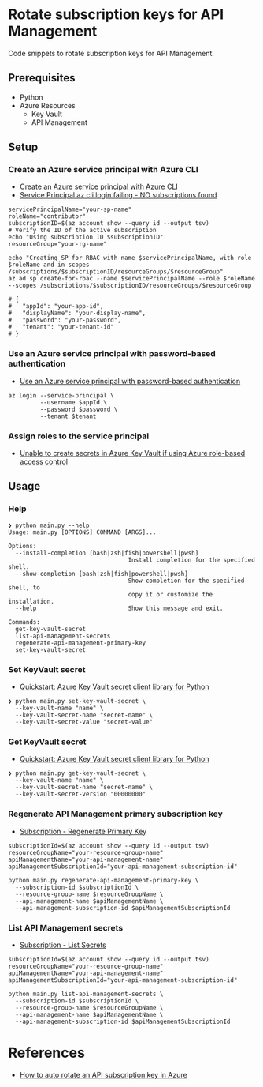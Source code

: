 # Rotate subscription keys for API Management

Code snippets to rotate subscription keys for API Management.

## Prerequisites

- Python
- Azure Resources
  - Key Vault
  - API Management

## Setup

### Create an Azure service principal with Azure CLI

- [Create an Azure service principal with Azure CLI](https://learn.microsoft.com/en-us/cli/azure/azure-cli-sp-tutorial-1?tabs=bash)
- [Service Principal az cli login failing - NO subscriptions found](https://stackoverflow.com/questions/55457349/service-principal-az-cli-login-failing-no-subscriptions-found)

```shell
servicePrincipalName="your-sp-name"
roleName="contributor"
subscriptionID=$(az account show --query id --output tsv)
# Verify the ID of the active subscription
echo "Using subscription ID $subscriptionID"
resourceGroup="your-rg-name"

echo "Creating SP for RBAC with name $servicePrincipalName, with role $roleName and in scopes /subscriptions/$subscriptionID/resourceGroups/$resourceGroup"
az ad sp create-for-rbac --name $servicePrincipalName --role $roleName --scopes /subscriptions/$subscriptionID/resourceGroups/$resourceGroup

# {
#   "appId": "your-app-id",
#   "displayName": "your-display-name",
#   "password": "your-password",
#   "tenant": "your-tenant-id"
# }
```

### Use an Azure service principal with password-based authentication

- [Use an Azure service principal with password-based authentication](https://learn.microsoft.com/en-us/cli/azure/azure-cli-sp-tutorial-2)

```shell
az login --service-principal \
         --username $appId \
         --password $password \
         --tenant $tenant
```

### Assign roles to the service principal

- [Unable to create secrets in Azure Key Vault if using Azure role-based access control](https://stackoverflow.com/a/69971679)

## Usage

### Help

```shell
❯ python main.py --help
Usage: main.py [OPTIONS] COMMAND [ARGS]...

Options:
  --install-completion [bash|zsh|fish|powershell|pwsh]
                                  Install completion for the specified shell.
  --show-completion [bash|zsh|fish|powershell|pwsh]
                                  Show completion for the specified shell, to
                                  copy it or customize the installation.
  --help                          Show this message and exit.

Commands:
  get-key-vault-secret
  list-api-management-secrets
  regenerate-api-management-primary-key
  set-key-vault-secret
```

### Set KeyVault secret

- [Quickstart: Azure Key Vault secret client library for Python](https://learn.microsoft.com/en-us/azure/key-vault/secrets/quick-create-python?tabs=azure-cli)

```shell
❯ python main.py set-key-vault-secret \
  --key-vault-name "name" \
  --key-vault-secret-name "secret-name" \
  --key-vault-secret-value "secret-value"
```

### Get KeyVault secret

- [Quickstart: Azure Key Vault secret client library for Python](https://learn.microsoft.com/en-us/azure/key-vault/secrets/quick-create-python?tabs=azure-cli)

```shell
❯ python main.py get-key-vault-secret \
  --key-vault-name "name" \
  --key-vault-secret-name "secret-name" \
  --key-vault-secret-version "00000000"
```

### Regenerate API Management primary subscription key

- [Subscription - Regenerate Primary Key](https://learn.microsoft.com/en-us/rest/api/apimanagement/subscription/regenerate-primary-key?view=rest-apimanagement-2022-08-01&tabs=Python#apimanagementsubscriptionregenerateprimarykey)

```shell
subscriptionId=$(az account show --query id --output tsv)
resourceGroupName="your-resource-group-name"
apiManagementName="your-api-management-name"
apiManagementSubscriptionId="your-api-management-subscription-id"

python main.py regenerate-api-management-primary-key \
  --subscription-id $subscriptionId \
  --resource-group-name $resourceGroupName \
  --api-management-name $apiManagementName \
  --api-management-subscription-id $apiManagementSubscriptionId
```

### List API Management secrets

- [Subscription - List Secrets](https://learn.microsoft.com/en-us/rest/api/apimanagement/subscription/list-secrets?view=rest-apimanagement-2022-08-01&tabs=Python#apimanagementsubscriptionlistsecrets)

```shell
subscriptionId=$(az account show --query id --output tsv)
resourceGroupName="your-resource-group-name"
apiManagementName="your-api-management-name"
apiManagementSubscriptionId="your-api-management-subscription-id"

python main.py list-api-management-secrets \
  --subscription-id $subscriptionId \
  --resource-group-name $resourceGroupName \
  --api-management-name $apiManagementName \
  --api-management-subscription-id $apiManagementSubscriptionId
```

# References

- [How to auto rotate an API subscription key in Azure](https://learn.microsoft.com/en-us/answers/questions/963672/how-to-auto-rotate-an-api-subscription-key-in-azur)
